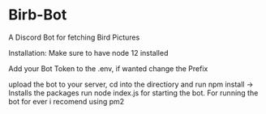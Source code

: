 # Birb-Bot
A Discord Bot for fetching Bird Pictures



Installation:
Make sure to have node 12 installed

Add your Bot Token to the .env, if wanted change the Prefix

upload the bot to your server, cd into the directiory and run npm install -> Installs the packages
run node index.js for starting the bot. For running the bot for ever i recomend using pm2
